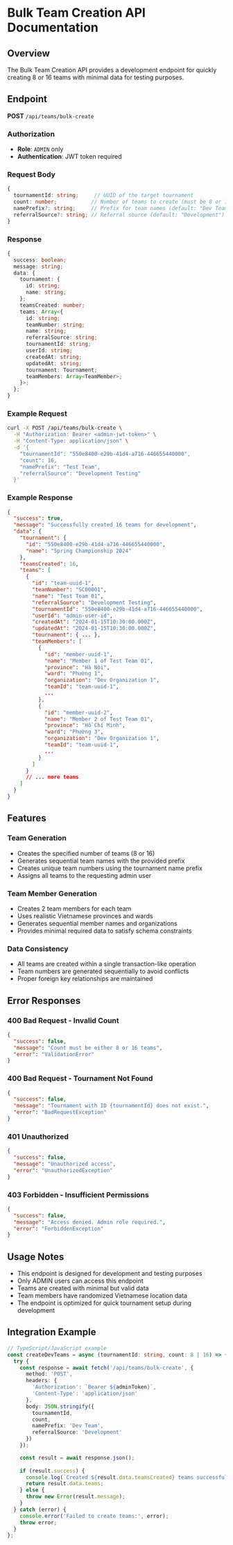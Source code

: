 # Bulk Team Creation API Documentation

## Overview

The Bulk Team Creation API provides a development endpoint for quickly creating 8 or 16 teams with minimal data for testing purposes.

## Endpoint

**POST** `/api/teams/bulk-create`

### Authorization
- **Role**: `ADMIN` only
- **Authentication**: JWT token required

### Request Body

```typescript
{
  tournamentId: string;     // UUID of the target tournament
  count: number;           // Number of teams to create (must be 8 or 16)
  namePrefix?: string;     // Prefix for team names (default: "Dev Team")
  referralSource?: string; // Referral source (default: "Development")
}
```

### Response

```typescript
{
  success: boolean;
  message: string;
  data: {
    tournament: {
      id: string;
      name: string;
    };
    teamsCreated: number;
    teams: Array<{
      id: string;
      teamNumber: string;
      name: string;
      referralSource: string;
      tournamentId: string;
      userId: string;
      createdAt: string;
      updatedAt: string;
      tournament: Tournament;
      teamMembers: Array<TeamMember>;
    }>;
  };
}
```

### Example Request

```bash
curl -X POST /api/teams/bulk-create \
  -H "Authorization: Bearer <admin-jwt-token>" \
  -H "Content-Type: application/json" \
  -d '{
    "tournamentId": "550e8400-e29b-41d4-a716-446655440000",
    "count": 16,
    "namePrefix": "Test Team",
    "referralSource": "Development Testing"
  }'
```

### Example Response

```json
{
  "success": true,
  "message": "Successfully created 16 teams for development",
  "data": {
    "tournament": {
      "id": "550e8400-e29b-41d4-a716-446655440000",
      "name": "Spring Championship 2024"
    },
    "teamsCreated": 16,
    "teams": [
      {
        "id": "team-uuid-1",
        "teamNumber": "SC00001",
        "name": "Test Team 01",
        "referralSource": "Development Testing",
        "tournamentId": "550e8400-e29b-41d4-a716-446655440000",
        "userId": "admin-user-id",
        "createdAt": "2024-01-15T10:30:00.000Z",
        "updatedAt": "2024-01-15T10:30:00.000Z",
        "tournament": { ... },
        "teamMembers": [
          {
            "id": "member-uuid-1",
            "name": "Member 1 of Test Team 01",
            "province": "Hà Nội",
            "ward": "Phường 1",
            "organization": "Dev Organization 1",
            "teamId": "team-uuid-1",
            ...
          },
          {
            "id": "member-uuid-2",
            "name": "Member 2 of Test Team 01",
            "province": "Hồ Chí Minh",
            "ward": "Phường 3",
            "organization": "Dev Organization 1",
            "teamId": "team-uuid-1",
            ...
          }
        ]
      }
      // ... more teams
    ]
  }
}
```

## Features

### Team Generation
- Creates the specified number of teams (8 or 16)
- Generates sequential team names with the provided prefix
- Creates unique team numbers using the tournament name prefix
- Assigns all teams to the requesting admin user

### Team Member Generation
- Creates 2 team members for each team
- Uses realistic Vietnamese provinces and wards
- Generates sequential member names and organizations
- Provides minimal required data to satisfy schema constraints

### Data Consistency
- All teams are created within a single transaction-like operation
- Team numbers are generated sequentially to avoid conflicts
- Proper foreign key relationships are maintained

## Error Responses

### 400 Bad Request - Invalid Count
```json
{
  "success": false,
  "message": "Count must be either 8 or 16 teams",
  "error": "ValidationError"
}
```

### 400 Bad Request - Tournament Not Found
```json
{
  "success": false,
  "message": "Tournament with ID {tournamentId} does not exist.",
  "error": "BadRequestException"
}
```

### 401 Unauthorized
```json
{
  "success": false,
  "message": "Unauthorized access",
  "error": "UnauthorizedException"
}
```

### 403 Forbidden - Insufficient Permissions
```json
{
  "success": false,
  "message": "Access denied. Admin role required.",
  "error": "ForbiddenException"
}
```

## Usage Notes

- This endpoint is designed for development and testing purposes
- Only ADMIN users can access this endpoint
- Teams are created with minimal but valid data
- Team members have randomized Vietnamese location data
- The endpoint is optimized for quick tournament setup during development

## Integration Example

```typescript
// TypeScript/JavaScript example
const createDevTeams = async (tournamentId: string, count: 8 | 16) => {
  try {
    const response = await fetch('/api/teams/bulk-create', {
      method: 'POST',
      headers: {
        'Authorization': `Bearer ${adminToken}`,
        'Content-Type': 'application/json'
      },
      body: JSON.stringify({
        tournamentId,
        count,
        namePrefix: 'Dev Team',
        referralSource: 'Development'
      })
    });

    const result = await response.json();
    
    if (result.success) {
      console.log(`Created ${result.data.teamsCreated} teams successfully`);
      return result.data.teams;
    } else {
      throw new Error(result.message);
    }
  } catch (error) {
    console.error('Failed to create teams:', error);
    throw error;
  }
};
```
